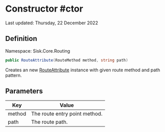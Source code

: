 # Constructor #ctor
Last updated: Thursday, 22 December 2022

## Definition
Namespace: Sisk.Core.Routing

```csharp
public RouteAttribute(RouteMethod method, string path)
```

Creates an new [RouteAttribute](/spec/Sisk/Core/Routing/RouteAttribute) instance with given route method and path pattern.

## Parameters

| Key | Value |
| --- | --- |
| method | The route entry point method. | 
| path | The route path. | 

